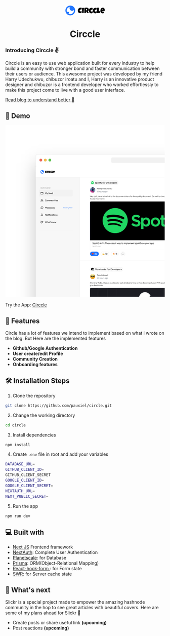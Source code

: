 <p align="center">
  <a href="https://circle-one.vercel.app/">
    <img alt="Circcle" src="asset/logo.svg" width="125" />
  </a>
</p>
<h1 align="center">Circcle</h1>

### Introducing Circcle ✌️

Circcle is an easy to use web application built for every industry to help build a community with stronger bond and faster communication between their users or audience. This awesome project was developed by my friend Harry Udechukwu, chibuzor iroatu and I, Harry is an innovative product designer and chibuzor is a frontend developer who worked effortlessly to make this project come to live with a good user interface.

[Read blog to understand better 📖](https://obayuwanapaul.hashnode.dev/meet-circcle-the-home-for-industry-community)

## 🚀 Demo

<a href="https://circle-one.vercel.app/" target="blank">
<img src="asset/signupbg.png" />
</a>

Try the App: [Circcle](https://circle-one.vercel.app/")

## 🧐 Features

Circle has a lot of features we intend to implement based on what i wrote on the blog. But Here are the implemented features

-  **Github/Google Authentication**
-  **User create/edit Profile**
-  **Community Creation** 
-  **Onboarding features**


## 🛠️ Installation Steps

1. Clone the repository

```bash
git clone https://github.com/pauxiel/circle.git
```

2. Change the working directory

```bash
cd circle
```

3. Install dependencies

```bash
npm install
```

4. Create `.env` file in root and add your variables

```bash
DATABASE_URL=
GITHUB_CLIENT_ID=
GITHUB_CLIENT_SECRET
GOOGLE_CLIENT_ID=
GOOGLE_CLIENT_SECRET=
NEXTAUTH_URL=
NEXT_PUBLIC_SECRET=
```

5. Run the app

```bash
npm run dev
```

## 💻 Built with

- [Next JS](https://nextjs.org/) Frontend framework
- [NextAuth](https://next-auth.js.org/): Complete User Authentication
- [Planetscale](https://casesandberg.github.io/react-color/): for Database
- [Prisma](https://html2canvas.hertzen.com/): ORM(Object-Relational Mapping)
- [React-hook-form ](https://github.com/bokuweb/react-rnd): for Form state
- [SWR](https://react-icons.github.io/react-icons/): for  Server cache state

## 🌈 What's next

Slickr is a special project made to empower the amazing hashnode community in the hop to see great articles with beautiful covers. Here are some of my plans ahead for Slickr 🤞

- Create posts or share useful link **(upcoming)**
- Post reactions **(upcoming)**



